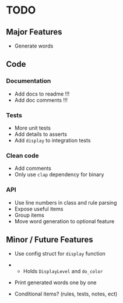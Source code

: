 # TODO

## Major Features

- Generate words

## Code

### Documentation

- Add docs to readme !!!
- Add doc comments !!!

### Tests

- More unit tests
- Add details to asserts
- Add `display` to integration tests

### Clean code

- Add comments
- Only use `clap` dependency for binary

### API

- Use line numbers in class and rule parsing
- Expose useful items
- Group items
- Move word generation to optional feature

## Minor / Future Features

- Use config struct for `display` function
- - Holds `DisplayLevel` and `do_color`

- Print generated words one by one

- Conditional items? (rules, tests, notes, ect)
